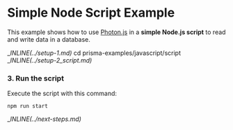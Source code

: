 # Simple Node Script Example

This example shows how to use [Photon.js](https://photonjs.prisma.io/) in a **simple Node.js script** to read and write data in a database.

__INLINE(../_setup-1.md)__
cd prisma-examples/javascript/script
__INLINE(../_setup-2_script.md)__

### 3. Run the script

Execute the script with this command: 

```
npm run start
```

__INLINE(../_next-steps.md)__